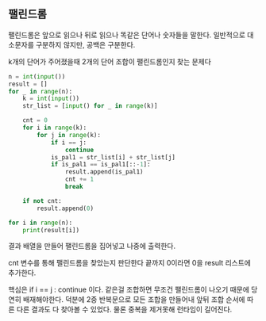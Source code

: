 ## 팰린드롬

팰린드롬은 앞으로 읽으나 뒤로 읽으나 똑같은 단어나 숫자들을 말한다. 일반적으로 대소문자를 구분하지 않지만, 공백은 구분한다.

k개의 단어가 주어졌을때 2개의 단어 조합이 팰린드롬인지 찾는 문제다


```python
n = int(input())
result = []
for _ in range(n):
    k = int(input())
    str_list = [input() for _ in range(k)]

    cnt = 0
    for i in range(k):
        for j in range(k):
            if i == j:
                continue
            is_pal1 = str_list[i] + str_list[j]
            if is_pal1 == is_pal1[::-1]:
                result.append(is_pal1)
                cnt += 1
                break

    if not cnt:
        result.append(0)

for i in range(n):
    print(result[i])
```

결과 배열을 만들어 팰린드롬을 집어넣고 나중에 출력한다.

cnt 변수를 통해 팰린드롬을 찾았는지 판단한다 끝까지 0이라면 0을 result 리스트에 추가한다.

핵심은 if i == j : continue 이다. 같은걸 조합하면 무조건 팰린드롬이 나오기 때문에 당연히 배재해야한다.
덕분에 2중 반복문으로 모든 조합을 만들어내 앞뒤 조합 순서에 따른 다른 결과도 다 찾아볼 수 있었다.
물론 중복을 제거못해 런타임이 길어진다.